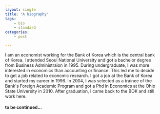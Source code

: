```yaml
---
layout: single
title: "A biography"
tags:
    - bio
    - standard
categories:
    - post

---
```

I am an economist working for the Bank of Korea which is the central bank of Korea. 
I attended Seoul National University and got a bachelor degree from Business Administraion in 1995. During undergraduate, I was more interested in economics than accounting or finance. This led me to decide to get a job related to economic research. I got a job at the Bank of Korea and started my career in 1996.
In 2004, I was selected as a trainee of the Bank's Foreign Academic Program and got a Phd in Economics at the Ohio State University in 2010. After graduation, I came back to the BOK and still work here. 
#### to be continued...


